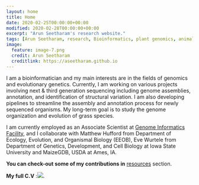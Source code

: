 ```yaml
---
layout: home
title: Home
date: 2020-02-25T00:00:00+00:00
modified: 2020-02-28T00:00:00+00:00
excerpt: "Arun Seetharam's research website."
tags: [Arun Seetharam, research, Bioinformatics, plant genomics, animal genomics, home]
image:
  feature: image-7.png
  credit: Arun Seetharam
  creditlink: https://aseetharam.github.io
---
```


I am a bioinformatician and my main interests are in the fields of genomics and evolutionary genetics. Currently, I am working on various projects involving next & third generation sequencing including genome assemblies, annotation, and identification of structural variation. I am also  developing pipelines to streamline the assembly and annotation process for newly sequenced organisms. My long-term goal is to study the genome organization and evolution of grass species.

I am currently employed as an Associate Scientist at [Genome Informatics Facility](https://gif.biotech.iastate.edu/), and I collaborate with Matthew Hufford from Department of Ecology, Evolution, and Organismal Biology (EEOB), Eve Wurtele from Department of Genetics, Development, and Cell Biology at Iowa State University and MaizeGDB, USDA at Ames, IA.

**You can check-out some of my contributions in** [resources](https://aseetharam.github.io/workshops) section.

**My full C.V** :[<img src="https://img.shields.io/badge/get_pdf-gray?style=flat&logo=Adobe-Acrobat-Reader"/>](/publications/pdf/cv_seetharam.pdf).
